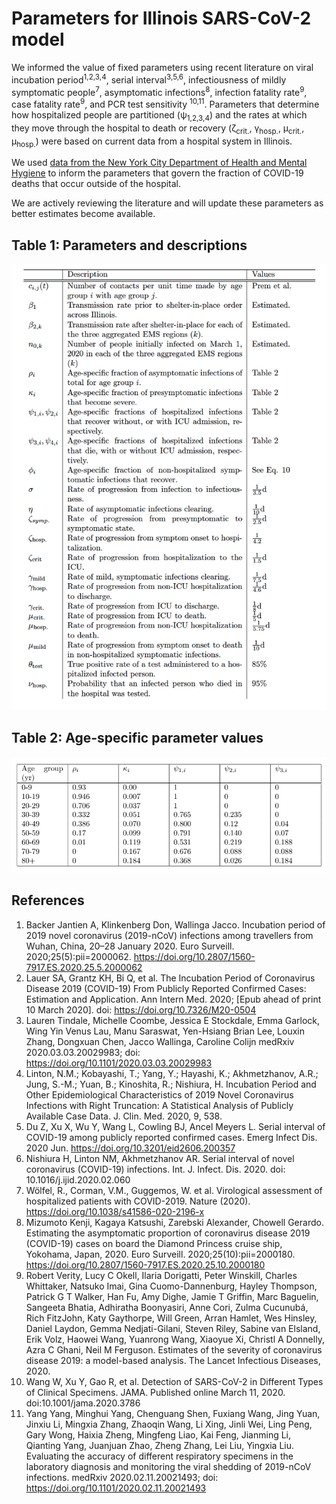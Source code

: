 # Parameters for Illinois SARS-CoV-2 model

We informed the value of fixed parameters using recent literature on viral incubation period<sup>1,2,3,4</sup>, serial interval<sup>3,5,6</sup>, infectiousness of mildly symptomatic people<sup>7</sup>, asymptomatic infections<sup>8</sup>, infection fatality rate<sup>9</sup>, case fatality rate<sup>9</sup>, and PCR test sensitivity <sup>10,11</sup>. Parameters that determine how hospitalized people are partitioned (&psi;<sub>1,2,3,4</sub>) and the rates at which they move through the hospital to death or recovery (&zeta;<sub>crit.</sub>, &gamma;<sub>hosp.</sub>, &mu;<sub>crit.</sub>, &mu;<sub>hosp.</sub>) were based on current data from a hospital system in Illinois. 

We used [data from the New York City Department of Health and Mental Hygiene](https://www1.nyc.gov/assets/doh/downloads/pdf/imm/covid-19-deaths-confirmed-probable-weekly-04142020.pdf) to inform the parameters that govern the fraction of COVID-19 deaths that occur outside of the hospital.

We are actively reviewing the literature and will update these parameters as better estimates become available.

## Table 1: Parameters and descriptions

![table1](table1_pars.png)

## Table 2: Age-specific parameter values

![table2](table2_pars.png)

## References

1.  Backer Jantien A, Klinkenberg Don, Wallinga Jacco. Incubation period of 2019 novel coronavirus (2019-nCoV) infections among travellers from Wuhan, China, 20–28 January 2020. Euro Surveill. 2020;25(5):pii=2000062. https://doi.org/10.2807/1560-7917.ES.2020.25.5.2000062
2. Lauer SA, Grantz KH, Bi Q, et al. The Incubation Period of Coronavirus Disease 2019 (COVID-19) From Publicly Reported Confirmed Cases: Estimation and Application. Ann Intern Med. 2020; [Epub ahead of print 10 March 2020]. doi: https://doi.org/10.7326/M20-0504
3. Lauren Tindale, Michelle Coombe, Jessica E Stockdale, Emma Garlock, Wing Yin Venus Lau, Manu Saraswat, Yen-Hsiang Brian Lee, Louxin Zhang, Dongxuan Chen, Jacco Wallinga, Caroline Colijn
medRxiv 2020.03.03.20029983; doi: https://doi.org/10.1101/2020.03.03.20029983 
4. Linton, N.M.; Kobayashi, T.; Yang, Y.; Hayashi, K.; Akhmetzhanov, A.R.; Jung, S.-M.; Yuan, B.; Kinoshita, R.; Nishiura, H. Incubation Period and Other Epidemiological Characteristics of 2019 Novel Coronavirus Infections with Right Truncation: A Statistical Analysis of Publicly Available Case Data. J. Clin. Med. 2020, 9, 538. 
5. Du Z, Xu X, Wu Y, Wang L, Cowling BJ, Ancel Meyers L. Serial interval of COVID-19 among publicly reported confirmed cases. Emerg Infect Dis. 2020 Jun. https://doi.org/10.3201/eid2606.200357
6. Nishiura H, Linton NM, Akhmetzhanov AR. Serial interval of novel coronavirus (COVID-19) infections. Int. J. Infect. Dis. 2020. doi: 10.1016/j.ijid.2020.02.060
7. Wölfel, R., Corman, V.M., Guggemos, W. et al. Virological assessment of hospitalized patients with COVID-2019. Nature (2020). https://doi.org/10.1038/s41586-020-2196-x
8. Mizumoto Kenji, Kagaya Katsushi, Zarebski Alexander, Chowell Gerardo. Estimating the asymptomatic proportion of coronavirus disease 2019 (COVID-19) cases on board the Diamond Princess cruise ship, Yokohama, Japan, 2020. Euro Surveill. 2020;25(10):pii=2000180. https://doi.org/10.2807/1560-7917.ES.2020.25.10.2000180
9. Robert Verity, Lucy C Okell, Ilaria Dorigatti, Peter Winskill, Charles Whittaker, Natsuko Imai, Gina Cuomo-Dannenburg, Hayley Thompson, Patrick G T Walker, Han Fu, Amy Dighe, Jamie T Griffin, Marc Baguelin, Sangeeta Bhatia, Adhiratha Boonyasiri, Anne Cori, Zulma Cucunubá, Rich FitzJohn, Katy Gaythorpe, Will Green, Arran Hamlet, Wes Hinsley, Daniel Laydon, Gemma Nedjati-Gilani, Steven Riley, Sabine van Elsland, Erik Volz, Haowei Wang, Yuanrong Wang, Xiaoyue Xi, Christl A Donnelly, Azra C Ghani, Neil M Ferguson. Estimates of the severity of coronavirus disease 2019: a model-based analysis. The Lancet Infectious Diseases, 2020.
10. Wang W, Xu Y, Gao R, et al. Detection of SARS-CoV-2 in Different Types of Clinical Specimens. JAMA. Published online March 11, 2020. doi:10.1001/jama.2020.3786
11. Yang Yang, Minghui Yang, Chenguang Shen, Fuxiang Wang, Jing Yuan, Jinxiu Li, Mingxia Zhang, Zhaoqin Wang, Li Xing, Jinli Wei, Ling Peng, Gary Wong, Haixia Zheng, Mingfeng Liao, Kai Feng, Jianming Li, Qianting Yang, Juanjuan Zhao, Zheng Zhang, Lei Liu, Yingxia Liu.  Evaluating the accuracy of different respiratory specimens in the laboratory diagnosis and monitoring the viral shedding of 2019-nCoV infections. medRxiv 2020.02.11.20021493; doi: https://doi.org/10.1101/2020.02.11.20021493


